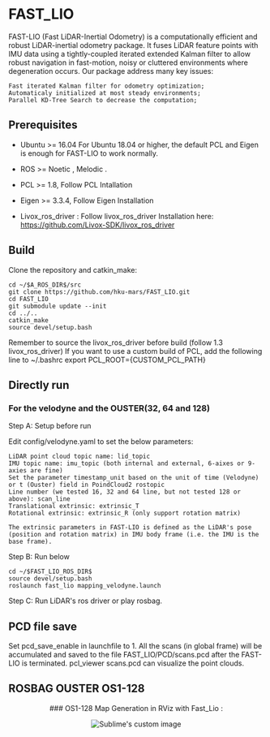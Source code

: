 
# FAST_LIO

FAST-LIO (Fast LiDAR-Inertial Odometry) is a computationally efficient and robust LiDAR-inertial odometry package. It fuses LiDAR feature points with IMU data using a tightly-coupled iterated extended Kalman filter to allow robust navigation in fast-motion, noisy or cluttered environments where degeneration occurs. Our package address many key issues:

    Fast iterated Kalman filter for odometry optimization;
    Automaticaly initialized at most steady environments;
    Parallel KD-Tree Search to decrease the computation;



## Prerequisites

- Ubuntu >= 16.04
For Ubuntu 18.04 or higher, the default PCL and Eigen is enough for FAST-LIO to work normally.
- ROS >= Noetic , Melodic . 
- PCL >= 1.8, Follow PCL Intallation 
- Eigen >= 3.3.4, Follow Eigen Installation

- Livox_ros_driver : Follow livox_ros_driver Installation here: https://github.com/Livox-SDK/livox_ros_driver

## Build

Clone the repository and catkin_make:

    cd ~/$A_ROS_DIR$/src
    git clone https://github.com/hku-mars/FAST_LIO.git
    cd FAST_LIO
    git submodule update --init
    cd ../..
    catkin_make
    source devel/setup.bash
Remember to source the livox_ros_driver before build (follow 1.3 livox_ros_driver)
If you want to use a custom build of PCL, add the following line to ~/.bashrc export PCL_ROOT={CUSTOM_PCL_PATH}


## Directly run
### For the velodyne and the OUSTER(32, 64 and 128) 

Step A: Setup before run

Edit config/velodyne.yaml to set the below parameters:

    LiDAR point cloud topic name: lid_topic
    IMU topic name: imu_topic (both internal and external, 6-aixes or 9-axies are fine)
    Set the parameter timestamp_unit based on the unit of time (Velodyne) or t (Ouster) field in PoindCloud2 rostopic
    Line number (we tested 16, 32 and 64 line, but not tested 128 or above): scan_line
    Translational extrinsic: extrinsic_T
    Rotational extrinsic: extrinsic_R (only support rotation matrix)

    The extrinsic parameters in FAST-LIO is defined as the LiDAR's pose (position and rotation matrix) in IMU body frame (i.e. the IMU is the base frame).

Step B: Run below

    cd ~/$FAST_LIO_ROS_DIR$
    source devel/setup.bash
    roslaunch fast_lio mapping_velodyne.launch

Step C: Run LiDAR's ros driver or play rosbag.



## PCD file save

Set pcd_save_enable in launchfile to 1. All the scans (in global frame) will be accumulated and saved to the file FAST_LIO/PCD/scans.pcd after the FAST-LIO is terminated.
pcl_viewer scans.pcd can visualize the point clouds.



## ROSBAG OUSTER OS1-128 
    
<p align="center">  ### OS1-128 Map Generation in RViz with Fast_Lio :  </p> 
    
   
  <p align="center">   
  <img src="https://user-images.githubusercontent.com/97898968/158196791-3807d46c-276b-46f8-8905-d717eae299f6.png?raw=true" alt="Sublime's custom image"/>
</p>

